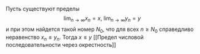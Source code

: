 Пусть существуют пределы
$$
\lim_{ n \to \infty } x_{n} = x,\ \lim_{ n \to \infty } y_{n} = y
$$
и при этом найдется такой номер $N_{0}$, что для всех $n\geq N_{0}$ справедливо неравенство $x_{n} \leq y_{n}$. Тогда $x \leq y$
[[Предел числовой последовательности через окрестность]]
